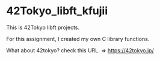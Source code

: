 # 42Tokyo_libft_kfujii
This is 42Tokyo libft projects.

For this assignment, I created my own C library functions.

What about 42tokyo? check this URL. => https://42tokyo.jp/
